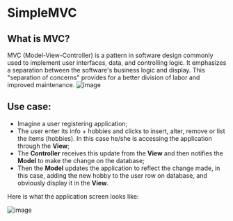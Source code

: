 # SimpleMVC

## What is MVC?
MVC (Model-View-Controller) is a pattern in software design commonly used to implement user interfaces, data, and controlling logic. It emphasizes a separation between the software's business logic and display. This "separation of concerns" provides for a better division of labor and improved maintenance.
![image](https://user-images.githubusercontent.com/31170255/234636785-8b54081b-3037-4fc8-ba15-2474632e261a.png)

## Use case:
- Imagine a user registering application;
- The user enter its info + hobbies and clicks to insert, alter, remove or list the items (hobbies). In this case he/she is accessing the application through the **View**;
- The **Controller** receives this update from the **View** and then notifies the **Model** to make the change on the database;
- Then the **Model** updates the application to reflect the change made, in this case, adding the new hobby to the user row on database, and obviously display it in the **View**.

Here is what the application screen looks like:

![image](https://user-images.githubusercontent.com/31170255/234435017-0729f1a3-7c77-47ab-8bce-750f8f5c2556.png)
